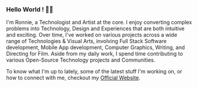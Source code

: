 ### Hello World ! 👋🏽
I'm Ronnie, a Technologist and Artist at the core. I enjoy converting complex problems into Technology, Design and Experiences that are both intuitive and exciting. Over time, I've worked on various projects across a wide range of Technologies & Visual Arts, involving Full Stack Software development, Mobile App development, Computer Graphics, Writing, and Directing for Film. Aside from my daily work, I spend time contributing to various Open-Source Technology projects and Communities.

To know what I'm up to lately, some of the latest stuff I'm working on, or how to connect with me, checkout my <a href="https://ronnielutaro.github.io/portfolio/" target="_blank">Official Website</a>.
